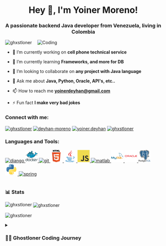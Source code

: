 <h1 align="center">Hey 👋, I'm Yoiner Moreno!</h1>
<h3 align="center">A passionate backend Java developer from Venezuela, living in Colombia</h3>
<img align= "right" alt="Coding" width="400" src="https://camo.githubusercontent.com/cae12fddd9d6982901d82580bdf321d81fb299141098ca1c2d4891870827bf17/68747470733a2f2f6d69726f2e6d656469756d2e636f6d2f6d61782f313336302f302a37513379765349765f7430696f4a2d5a2e676966">
<p align="left"> <img src="https://komarev.com/ghpvc/?username=ghxstloner&label=Profile%20views&color=0e75b6&style=flat" alt="ghxstloner" /> </p>

- 🔭 I’m currently working on **cell phone technical service**

- 🌱 I’m currently learning **Frameworks, and more for DB**

- 👯 I’m looking to collaborate on **any project with Java language**

- 💬 Ask me about **Java, Python, Oracle, API's, etc..**

- 📫 How to reach me **yoinerdeyhan@gmail.com**

- ⚡ Fun fact **I make very bad jokes**

<h3 align="left">Connect with me:</h3>
<p align="left">
<a href="https://twitter.com/ghxstloner" target="blank"><img align="center" src="https://raw.githubusercontent.com/rahuldkjain/github-profile-readme-generator/master/src/images/icons/Social/twitter.svg" alt="ghxstloner" height="30" width="40" /></a>
<a href="https://linkedin.com/in/deyhan-moreno" target="blank"><img align="center" src="https://raw.githubusercontent.com/rahuldkjain/github-profile-readme-generator/master/src/images/icons/Social/linked-in-alt.svg" alt="deyhan-moreno" height="30" width="40" /></a>
<a href="https://fb.com/yoiner.deyhan" target="blank"><img align="center" src="https://raw.githubusercontent.com/rahuldkjain/github-profile-readme-generator/master/src/images/icons/Social/facebook.svg" alt="yoiner.deyhan" height="30" width="40" /></a>
<a href="https://instagram.com/ghxstloner" target="blank"><img align="center" src="https://raw.githubusercontent.com/rahuldkjain/github-profile-readme-generator/master/src/images/icons/Social/instagram.svg" alt="ghxstloner" height="30" width="40" /></a>
</p>

<h3 align="left">Languages and Tools:</h3>
<p align="left"> <a href="https://www.djangoproject.com/" target="_blank" rel="noreferrer"> <img src="https://cdn.worldvectorlogo.com/logos/django.svg" alt="django" width="40" height="40"/> </a> <a href="https://www.docker.com/" target="_blank" rel="noreferrer"> <img src="https://raw.githubusercontent.com/devicons/devicon/master/icons/docker/docker-original-wordmark.svg" alt="docker" width="40" height="40"/> </a> <a href="https://git-scm.com/" target="_blank" rel="noreferrer"> <img src="https://www.vectorlogo.zone/logos/git-scm/git-scm-icon.svg" alt="git" width="40" height="40"/> </a> <a href="https://www.w3.org/html/" target="_blank" rel="noreferrer"> <img src="https://raw.githubusercontent.com/devicons/devicon/master/icons/html5/html5-original-wordmark.svg" alt="html5" width="40" height="40"/> </a> <a href="https://www.java.com" target="_blank" rel="noreferrer"> <img src="https://raw.githubusercontent.com/devicons/devicon/master/icons/java/java-original.svg" alt="java" width="40" height="40"/> </a> <a href="https://developer.mozilla.org/en-US/docs/Web/JavaScript" target="_blank" rel="noreferrer"> <img src="https://raw.githubusercontent.com/devicons/devicon/master/icons/javascript/javascript-original.svg" alt="javascript" width="40" height="40"/> </a> <a href="https://www.mathworks.com/" target="_blank" rel="noreferrer"> <img src="https://upload.wikimedia.org/wikipedia/commons/2/21/Matlab_Logo.png" alt="matlab" width="40" height="40"/> </a> <a href="https://www.mysql.com/" target="_blank" rel="noreferrer"> <img src="https://raw.githubusercontent.com/devicons/devicon/master/icons/mysql/mysql-original-wordmark.svg" alt="mysql" width="40" height="40"/> </a> <a href="https://www.oracle.com/" target="_blank" rel="noreferrer"> <img src="https://raw.githubusercontent.com/devicons/devicon/master/icons/oracle/oracle-original.svg" alt="oracle" width="40" height="40"/> </a> <a href="https://www.postgresql.org" target="_blank" rel="noreferrer"> <img src="https://raw.githubusercontent.com/devicons/devicon/master/icons/postgresql/postgresql-original-wordmark.svg" alt="postgresql" width="40" height="40"/> </a> <a href="https://www.python.org" target="_blank" rel="noreferrer"> <img src="https://raw.githubusercontent.com/devicons/devicon/master/icons/python/python-original.svg" alt="python" width="40" height="40"/> </a> <a href="https://spring.io/" target="_blank" rel="noreferrer"> <img src="https://www.vectorlogo.zone/logos/springio/springio-icon.svg" alt="spring" width="40" height="40"/> </a> </p>

#

### 📊 Stats

<p><img align="left" src="https://github-readme-stats.vercel.app/api/top-langs?username=ghxstloner&show_icons=true&locale=en&layout=compact" alt="ghxstloner" /></p>

<p>&nbsp;<img align="center" src="https://github-readme-stats.vercel.app/api?username=ghxstloner&show_icons=true&locale=en" alt="ghxstloner" /></p>

<p><img align="center" src="https://github-readme-streak-stats.herokuapp.com/?user=ghxstloner&" alt="ghxstloner" /></p>

<details>
 <summary><h3>👨‍💻 Ghostloner Coding Journey</h3></summary>
   Since childhood I have always had interest in everything related to technology, however I had not discovered how to convey my interest in "things." I tried to interact from an early age with technology, my father handled many computers, therefore he always used to have pieces and I tried things with those same components, or he used them to create other things. But I still needed something, while I was at school in COVID quarantine, I discovered what was truly filled and passionate about, schedule. I started as any other person, HTML5/JavaScript/CSS3 until I discovered how manageable it could be Java or Python, algorithms and data science on my own. I have not stopped learning on my own and I want to continue developing, to the point of creating applications that generate a good impact on humanity. It is comfortable to be able to have those skills to create such applications, today only work as a technical cell phone service, I must eat. But I know it's time, and I know I can go far. So far I am only 18 years old.

